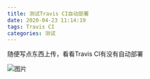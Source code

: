 ```yaml
---
title: 测试Travis CI自动部署
date: 2020-04-23 11:14:19
tags: Travis CI
categories: 测试
---
```


随便写点东西上传，看看Travis CI有没有自动部署

<!--more-->

![图片](https://cdn.jsdelivr.net/gh/ysl970629/public_picture_bed_01@latest/img/20200423140351.png)